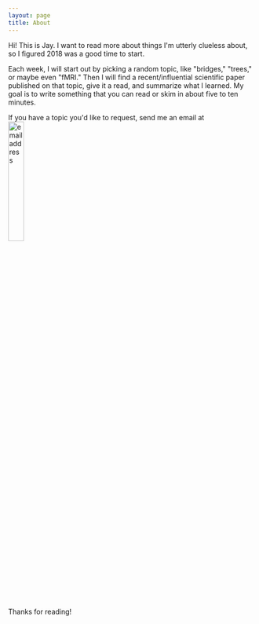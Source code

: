 ```yaml
---
layout: page
title: About
---
```


Hi! This is Jay. I want to read more about things I'm utterly clueless about, so I figured 2018 was a good time to start.

Each week, I will start out by picking a random topic, like "bridges," "trees," or maybe even "fMRI." Then I will find a recent/influential scientific paper published on that topic, give it a read, and summarize what I learned. My goal is to write something that you can read or skim in about five to ten minutes.

If you have a topic you'd like to request, send me an email at <img src="{{ site.url }}/public/images/email.png" alt="email address" style="width: 25%;">

Thanks for reading!
